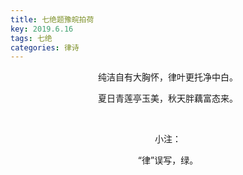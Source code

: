 ```yaml
---
title: 七绝题豫皖拍荷
key: 2019.6.16
tags: 七绝
categories: 律诗
---
```


<p align="center">纯洁自有大胸怀，律叶更托净中白。
</p>
<p align="center">夏日青莲亭玉美，秋天胖藕富态来。
</p>
<p align="center"></br>
</p>
<p align="center">小注：
</p>
<p align="center">“律”误写，绿。
</p>
<p align="center"></br>
</p>
